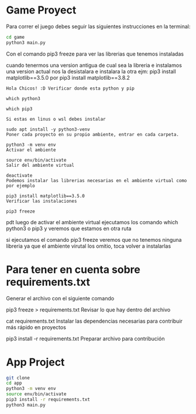 # Game Proyect

Para correr el juego debes seguir las siguientes instrucciones en la terminal:

```sh
cd game
python3 main.py 
```

Con el comando pip3 freeze para ver las librerias que tenemos instaladas

cuando tenermos una version antigua de cual sea la libreria e instalamos una version actual nos la desistalara e instalara la otra
ejm: pip3 install matplotlib==3.5.0 por pip3 install matplotlib==3.8.2


```
Hola Chicos! :D Verificar donde esta python y pip

which python3

which pip3

Si estas en linus o wsl debes instalar

sudo apt install -y python3-venv
Poner cada proyecto en su propio ambiente, entrar en cada carpeta.

python3 -m venv env
Activar el ambiente

source env/bin/activate
Salir del ambiente virtual

deactivate
Podemos instalar las librerias necesarias en el ambiente virtual como por ejemplo

pip3 install matplotlib==3.5.0
Verificar las instalaciones

pip3 freeze
```

pdt
luego de activar el ambiente virtual ejecutamos los comando which python3 o pip3 y veremos que estamos en otra ruta

si ejecutamos el comando pip3 freeze veremos que no tenemos ninguna libreria ya que el ambiente virutal los omitio, toca volver a instalarlas


# Para tener en cuenta sobre requirements.txt

Generar el archivo con el siguiente comando

pip3 freeze > requirements.txt
Revisar lo que hay dentro del archivo

cat requirements.txt
Instalar las dependencias necesarias para contribuir más rápido en proyectos

pip3 install -r requirements.txt
Preparar archivo para contribución


# App Project
```sh
git clone
cd app
python3 -m venv env
source env/bin/activate
pip3 install -r requirements.txt
python3 main.py